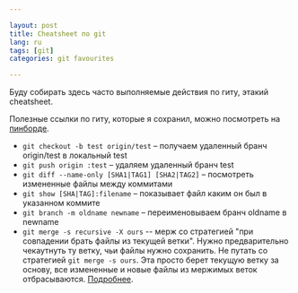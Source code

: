 ```yaml
---

layout: post  
title: Cheatsheet по git  
lang: ru  
tags: [git]  
categories: git favourites  

---
```


Буду собирать здесь часто выполняемые действия по гиту, этакий cheatsheet.

Полезные ссылки по гиту, которые я сохранил, можно посмотреть на [пинборде][pinboard].

* `git checkout -b test origin/test` – получаем удаленный бранч origin/test в локальный test
* `git push origin :test` – удаляем удаленный бранч test
* `git diff --name-only [SHA1|TAG1] [SHA2|TAG2]` – посмотреть измененные файлы между коммитами
* `git show [SHA|TAG]:filename` – показывает файл каким он был в указанном коммите
* `git branch -m oldname newname` – переименовываем бранч oldname в newname
* `git merge -s recursive -X ours` -- мерж со стратегией "при совпадении брать файлы из текущей ветки". Нужно предварительно чекаутнуть ту ветку, чьи файлы нужно сохранить. Не путать со стратегией `git merge -s ours`. Эта просто берет текущую ветку за основу, все измененные и новые файлы из мержимых веток отбрасываются. [Подробнее][merge].


[pinboard]: https://pinboard.in/u:schmooser/t:git/
[merge]: https://www.kernel.org/pub/software/scm/git/docs/git-merge.html
